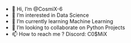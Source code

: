 - 👋 Hi, I’m @CosmiX-6
- 👀 I’m interested in Data Science
- 🌱 I’m currently learning Machine Learning
- 💞️ I’m looking to collaborate on Python Projects
- 📫 How to reach me ? Discord: C0$MiX

<!---
CosmiX-6/CosmiX-6 is a ✨ special ✨ repository because its `README.md` (this file) appears on your GitHub profile.
You can click the Preview link to take a look at your changes.
--->
